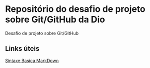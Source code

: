 # Repositório do desafio de projeto sobre Git/GitHub da Dio
Desafio de projeto sobre Git/GitHub
## Links úteis
[Sintaxe Basica MarkDown](https://www.markdownguide.org/basic-syntax/)

